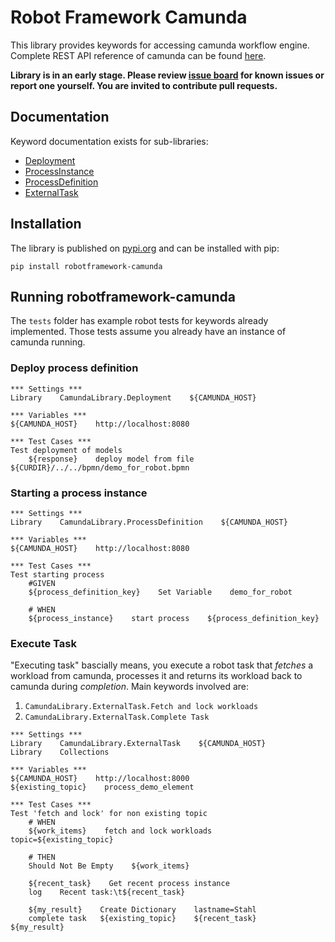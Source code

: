 # Robot Framework Camunda

This library provides keywords for accessing camunda workflow engine. Complete REST API reference of camunda 
can be found [here](https://docs.camunda.org/manual/7.5/reference/rest/).

**Library is in an early stage. Please review [issue board](https://gitlab.com/postadress/robotframework/robotframework-camunda/-/issues) for known issues or report one yourself. You are 
invited to contribute pull requests.**

## Documentation
Keyword documentation exists for sub-libraries:
- [Deployment](https://postadress.gitlab.io/robotframework/robotframework-camunda/latest/keywords/deployment/)
- [ProcessInstance](https://postadress.gitlab.io/robotframework/robotframework-camunda/latest/keywords/processinstance/)
- [ProcessDefinition](https://postadress.gitlab.io/robotframework/robotframework-camunda/latest/keywords/processdefinition/)
- [ExternalTask](https://postadress.gitlab.io/robotframework/robotframework-camunda/latest/keywords/externaltask/)

## Installation
The library is published on [pypi.org](https://pypi.org/project/robotframework-camunda/) and can be installed with pip:
```
pip install robotframework-camunda
```

## Running robotframework-camunda
The `tests` folder has example robot tests for keywords already implemented. Those tests assume you already have an 
instance of camunda running.

### Deploy process definition
```robot
*** Settings ***
Library    CamundaLibrary.Deployment    ${CAMUNDA_HOST}

*** Variables ***
${CAMUNDA_HOST}    http://localhost:8080

*** Test Cases ***
Test deployment of models
    ${response}    deploy model from file    ${CURDIR}/../../bpmn/demo_for_robot.bpmn
```

### Starting a process instance
```robot
*** Settings ***
Library    CamundaLibrary.ProcessDefinition    ${CAMUNDA_HOST}

*** Variables ***
${CAMUNDA_HOST}    http://localhost:8080

*** Test Cases ***
Test starting process
    #GIVEN
    ${process_definition_key}    Set Variable    demo_for_robot

    # WHEN
    ${process_instance}    start process    ${process_definition_key}
```

### Execute Task
"Executing task" bascially means, you execute a robot task that *fetches* a workload from camunda, processes it and 
returns its workload back to camunda during *completion*. Main keywords involved are:
1. `CamundaLibrary.ExternalTask.Fetch and lock workloads`
1. `CamundaLibrary.ExternalTask.Complete Task`

```robot
*** Settings ***
Library    CamundaLibrary.ExternalTask    ${CAMUNDA_HOST}
Library    Collections

*** Variables ***
${CAMUNDA_HOST}    http://localhost:8000
${existing_topic}    process_demo_element

*** Test Cases ***
Test 'fetch and lock' for non existing topic
    # WHEN
    ${work_items}    fetch and lock workloads   topic=${existing_topic}

    # THEN
    Should Not Be Empty    ${work_items}

    ${recent_task}    Get recent process instance
    log    Recent task:\t${recent_task}

    ${my_result}    Create Dictionary    lastname=Stahl
    complete task   ${existing_topic}    ${recent_task}    ${my_result}
```